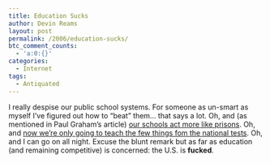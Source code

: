 ```yaml
---
title: Education Sucks
author: Devin Reams
layout: post
permalink: /2006/education-sucks/
btc_comment_counts:
  - 'a:0:{}'
categories:
  - Internet
tags:
  - Antiquated
---
```

I really despise our public school systems. For someone as un-smart as myself I&#8217;ve figured out how to &#8220;beat&#8221; them&#8230; that says a lot. Oh, and (as mentioned in Paul Graham&#8217;s article) [our schools act more like prisons][1]. Oh, and [now we&#8217;re only going to teach the few things fom the national tests][2]. Oh, and I can go on all night. Excuse the blunt remark but as far as education (and remaining competitive) is concerned: the U.S. is **fucked**.

 [1]: http://www.paulgraham.com/nerds.html
 [2]: http://www.nytimes.com/2006/03/26/education/26child.html?ex=1301029200&#038;en=0c91b5bd32dabe2a&#038;ei=5088&#038;partner=rssnyt&#038;emc=rss